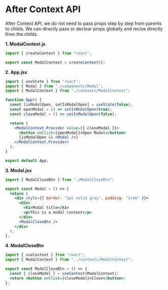 # After Context API
After Context API, we do not need to pass props step by step from parents to childs. We can directly pass or declear props globally and recive directly from the childs. 

**1. ModalContext.js**
```js
import { createContext } from "react";

export const ModalContext = createContext();
```


**2. App.jsx**
```jsx
import { useState } from "react";
import { Modal } from "./components/Modal";
import { ModalContext } from "./contexts/ModalContext";

function App() {
  const [isModalOpen, setIsModalOpen] = useState(false);
  const openModal = () => setIsModalOpen(true);
  const closeModal = () => setIsModalOpen(false);

  return (
    <ModalContext.Provider value={{ closeModal }}>
      <button onClick={openModal}>Open Modal</button>
      {isModalOpen && <Modal />}
    </ModalContext.Provider>
  );
}

export default App;
```


**3. Modal.jsx**
```jsx
import { ModalCloseBtn } from "./ModalCloseBtn";

export const Modal = () => {
  return (
    <div style={{ border: "1px solid gray", padding: "1rem" }}>
      <div>
        <h1>Modal title</h1>
        <p>This is a modal content</p>
      </div>
      <ModalCloseBtn />
    </div>
  );
};
```


**4. ModalCloseBtn**
```jsx
import { useContext } from "react";
import { ModalContext } from "../contexts/ModalContext";

export const ModalCloseBtn = () => {
  const { closeModal } = useContext(ModalContext);
  return <button onClick={closeModal}>Close</button>;
};
```
